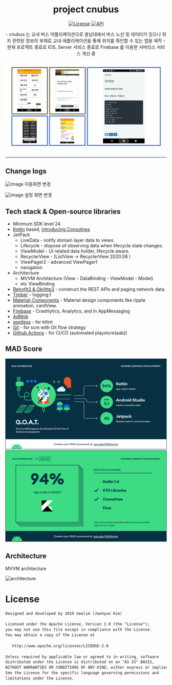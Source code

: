 <h1 align="center">project cnubus</h1>

<p align="center">
  <a href="https://opensource.org/licenses/Apache-2.0"><img alt="License" src="https://img.shields.io/badge/License-Apache%202.0-blue.svg"/></a>
  <a href="https://android-arsenal.com/api?level=24"><img alt="API" src="https://img.shields.io/badge/API-24%2B-brightgreen.svg?style=flat"/></a>
</p>

<p align="center">  
- cnubus 는 교내 버스 어플리케이션으로 충남대에서 버스 노선 및 데이터가 있으나 위치 관련된 정보의 부재로 교내 애플리케이션을 통해 위치를 확인할 수 있는 앱을 제작
- 현재 프로젝트 종료로 IOS, Server 서비스 종료로 Firebase 를 이용한 서버리스 서비스 개선 중
</p>

![preview](previews/preview.PNG)

---
## Change logs

![image](https://user-images.githubusercontent.com/26667456/146470677-ca9320cf-f572-499f-acec-16424bfaa094.png)
이동화면 변경

![image](https://user-images.githubusercontent.com/26667456/146470734-aa168477-a4e9-4f80-a178-01f6a92db5e1.png)
설정 화면 변경



## Tech stack & Open-source libraries
- Minimum SDK level 24
- [Kotlin](https://kotlinlang.org/) based, [introducing Coroutines](https://github.com/Kotlin/kotlinx.coroutines) 
- JetPack
  - LiveData - notify domain layer data to views.
  - Lifecycle - dispose of observing data when lifecycle state changes.
  - ViewModel - UI related data holder, lifecycle aware.
  - RecyclerView  - (ListView -> RecyclerView 2020.08 )
  - ViewPager2 - advanced ViewPager1
  - navigation 
- Architecture
  - MVVM Architecture (View - DataBinding - ViewModel - Model)
  - etc ViewBinding
- [Retrofit2 & OkHttp3](https://github.com/square/retrofit) - construct the REST APIs and paging network data.
- [Timber](https://github.com/JakeWharton/timber) - logging.1
- [Material-Components](https://github.com/material-components/material-components-android) - Material design components like ripple animation, cardView.
- [Firebase](https://firebase.google.com/) - Crashlytics, Analytics, and in AppMessaging
- [AdMob](https://admob.google.com/intl/ko/home/admob-advantage/)
- [spotless](https://github.com/diffplug/spotless) - for ktlint
- [Git](https://git-scm.com/) - for scm with Git flow strategy
- [Github Actions](https://docs.github.com/en/actions) - for CI/CD (automated playstore(aab))

## MAD Score
![summary](previews/summary.png)
![kotlin](previews/kotlin.png)


## Architecture
MVVM architecture

![architecture](https://user-images.githubusercontent.com/24237865/77502018-f7d36000-6e9c-11ea-92b0-1097240c8689.png)

# License
```xml
Designed and developed by 2019 keelim (Jaehyun Kim)

Licensed under the Apache License, Version 2.0 (the "License");
you may not use this file except in compliance with the License.
You may obtain a copy of the License at

   http://www.apache.org/licenses/LICENSE-2.0

Unless required by applicable law or agreed to in writing, software
distributed under the License is distributed on an "AS IS" BASIS,
WITHOUT WARRANTIES OR CONDITIONS OF ANY KIND, either express or implied.
See the License for the specific language governing permissions and
limitations under the License.
```
